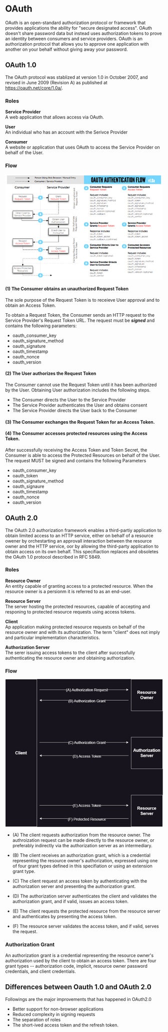 # OAuth

OAuth is an open-standard authorization protocol or framework that provides applications the ability for "secure designated access". OAuth doesn't share password data but instead uses authorization tokens to prove an identity between consumers and service providers. OAuth is an authorization protocol that allows you to approve one application with another on your behalf without giving away your password.



## OAuth 1.0

The OAuth protocol was stablized at version 1.0 in October 2007, and revised in June 2009 (Revision A) as published at https://oauth.net/core/1.0a/.

### Roles

**Service Provider**\
A web application that allows access via OAuth.

**User**\
An individual who has an account with the Serivce Provider

**Consumer**\
A website or application that uses OAuth to access the Service Provider on behalf of the User.


### Flow

![oauth1.0_flow_1](./oauth1.0_flow_1.png)

#### (1) The Consumer obtains an unauthorized Request Token
The sole purpose of the Request Token is to receieve User approval and to obtain an Access Token.

To obtain a Request Token, the Consumer sends an HTTP request to the Service Provider's Request Token URL. The request must be ***signed*** and contains the following parameters:
- oauth_consumer_key
- oauth_signature_method
- oauth_signature
- oauth_timestamp
- oauth_nonce
- oauth_version

#### (2) The User authorizes the Request Token
The Consumer cannot use the Request Token until it has been authorized by the User. Obtaining User authorization includes the following steps.
- The Consumer directs the User to the Service Provider
- The Service Provider authenticates the User and obtains consent
- The Service Provider directs the User back to the Consumer

#### (3) The Consumer exchanges the Request Token for an Access Token.

#### (4) The Consumer accesses protected resources using the Access Token.

After successfully receiving the Access Token and Token Secret, the Consumer is able to access the Protected Resources on behalf of the User. The request MUST be signed and contains the following Parameters
- oauth_consumer_key
- oauth_token
- oauth_signature_method
- oauth_signaure
- oauth_timestamp
- oauth_nonce
- oauth_version

## OAuth 2.0
The OAuth 2.0 authorization framework enables a third-partiy application to obtain limited access to an HTTP service, either on behalf of a resource owener by orchestarting an approvall interaction between the resource owner and the HTTP service, oor by allowing the third-party application to obtain access on its own behalf. This specifiaction replaces and obsoletes the OAuth 1.0 protocol described in RFC 5849.

### Roles

**Resource Owner**\
An entity capable of granting access to a protected resource. When the resource owner is a persionm it is referred to as an end-user.

**Resource Server**\
The server hosting the protected resources, capable of accepting and responing to protected resource requests using access tokens.

**Client**\
Ap application making protected resource requests on behalf of the resource owner and with its authorization. The term "client" does not imply and particular implementation characteristics.

**Authorization Server**\
The serer issuing access tokens to the client after successfully authenticating the resource owner and obtaining authorization.

### Flow

![oauth2.0_flow_1](./oath2.0_flow_1.png)

- (A) The client requests authorization from the resource owner. The authroization request can be made directly to the resource owner, or preferably indirectly via the authorization server as an intermediary.

- (B) The client receives an authorization grant, which is a credential representing the resource owner's authorization, expressed using one of four grant types defined in this specifiation or using an extension grant type.

- (C) The client request an access token by authenticating with the authorization server and presenting the authorization grant.

- (D) The authorization server authenticates the client and validates the authorization grant, and if valid, issues an access token.

- (E) The client requests the protected resource from the resource server and authenticates by presenting the access token.

- (F) The resource server validates the access token, and if valid, serves the request.

### Authorization Grant

An authorization grant is a credential representing the resource owner's authorization used by the client to obtain an access token. There are four grant types -- authorization code, implicit, resource owner password credentials, and client credentials.

## Differences between Oauth 1.0 and OAuth 2.0

Followings are the major improvements that has happened in OAuth2.0

- Better support for non-browser applications 
- Reduced complexity in signing requests
- The separation of roles
- The short-ived access token and the refresh token.
